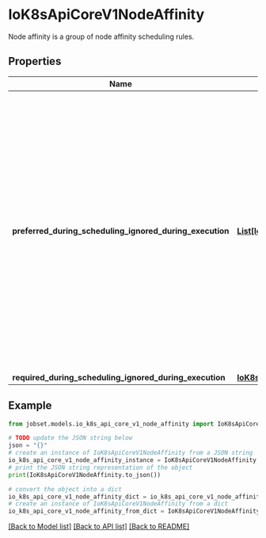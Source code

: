# IoK8sApiCoreV1NodeAffinity

Node affinity is a group of node affinity scheduling rules.

## Properties

Name | Type | Description | Notes
------------ | ------------- | ------------- | -------------
**preferred_during_scheduling_ignored_during_execution** | [**List[IoK8sApiCoreV1PreferredSchedulingTerm]**](IoK8sApiCoreV1PreferredSchedulingTerm.md) | The scheduler will prefer to schedule pods to nodes that satisfy the affinity expressions specified by this field, but it may choose a node that violates one or more of the expressions. The node that is most preferred is the one with the greatest sum of weights, i.e. for each node that meets all of the scheduling requirements (resource request, requiredDuringScheduling affinity expressions, etc.), compute a sum by iterating through the elements of this field and adding \&quot;weight\&quot; to the sum if the node matches the corresponding matchExpressions; the node(s) with the highest sum are the most preferred. | [optional] 
**required_during_scheduling_ignored_during_execution** | [**IoK8sApiCoreV1NodeSelector**](IoK8sApiCoreV1NodeSelector.md) |  | [optional] 

## Example

```python
from jobset.models.io_k8s_api_core_v1_node_affinity import IoK8sApiCoreV1NodeAffinity

# TODO update the JSON string below
json = "{}"
# create an instance of IoK8sApiCoreV1NodeAffinity from a JSON string
io_k8s_api_core_v1_node_affinity_instance = IoK8sApiCoreV1NodeAffinity.from_json(json)
# print the JSON string representation of the object
print(IoK8sApiCoreV1NodeAffinity.to_json())

# convert the object into a dict
io_k8s_api_core_v1_node_affinity_dict = io_k8s_api_core_v1_node_affinity_instance.to_dict()
# create an instance of IoK8sApiCoreV1NodeAffinity from a dict
io_k8s_api_core_v1_node_affinity_from_dict = IoK8sApiCoreV1NodeAffinity.from_dict(io_k8s_api_core_v1_node_affinity_dict)
```
[[Back to Model list]](../README.md#documentation-for-models) [[Back to API list]](../README.md#documentation-for-api-endpoints) [[Back to README]](../README.md)


